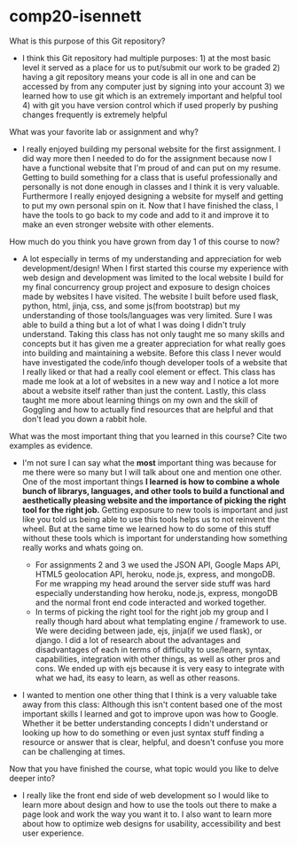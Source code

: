 # comp20-isennett
What is this purpose of this Git repository?
- I think this Git repository had multiple purposes: 1) at the most basic level it served as a place for us to put/submit our work to be graded 2) having a git repository means your code is all in one and can be accessed by from any computer just by signing into your account 3) we learned how to use git which is an extremely important and helpful tool 4) with git you have version control which if used properly by pushing changes frequently is extremely helpful

What was your favorite lab or assignment and why?
- I really enjoyed building my personal website for the first assignment. I did way more then I needed to do for the assignment because now I have a functional website that I'm proud of and can put on my resume. Getting to build something for a class that is useful professionally and personally is not done enough in classes and I think it is very valuable. Furthermore I really enjoyed designing a website for myself and getting to put my own personal spin on it. Now that I have finished the class, I have the tools to go back to my code and add to it and improve it to make an even stronger website with other elements. 

How much do you think you have grown from day 1 of this course to now?
- A lot especially in terms of my understanding and appreciation for web development/design! When I first started this course my experience with web design and development was limited to the local website I build for my final concurrency group project and exposure to design choices made by websites I have visited. The website I built before used flask, python, html, jinja, css, and some js(from bootstrap) but my understanding of those tools/languages was very limited. Sure I was able to build a thing but a lot of what I was doing I didn't truly understand. Taking this class has not only taught me so many skills and concepts but it has given me a greater appreciation for what really goes into building and maintaining a website. Before this class I never would have investigated the code/info though developer tools of a website that I really liked or that had a really cool element or effect. This class has made me look at a lot of websites in a new way and I notice a lot more about a website itself rather than just the content. Lastly, this class taught me more about learning things on my own and the skill of Goggling and how to actually find resources that are helpful and that don't lead you down a rabbit hole. 

What was the most important thing that you learned in this course? Cite two examples as evidence.
- I'm not sure I can say what the **most** important thing was because for me there were so many but I will talk about one and mention one other. One of the most important things **I learned is how to combine a whole bunch of librarys, languages, and other tools to build a functional and aesthetically pleasing website and the importance of picking the right tool for the right job.** Getting exposure to new tools is important and just like you told us being able to use this tools helps us to not reinvent the wheel. But at the same time we learned how to do some of this stuff without these tools which is important for understanding how something really works and whats going on.
  - For assignments 2 and 3 we used the JSON API, Google Maps API, HTML5 geolocation API, heroku, node.js, express, and mongoDB. For me wrapping my head around the server side stuff was hard especially understanding how heroku, node.js, express, mongoDB and the normal front end code interacted and worked together. 
  - In terms of picking the right tool for the right job my group and I really though hard about what templating engine / framework to use. We were deciding between jade, ejs, jinja(if we used flask), or django. I did a lot of research about the advantages and disadvantages of each in terms of difficulty to use/learn, syntax, capabilities, integration with other things, as well as other pros and cons. We ended up with ejs because it is very easy to integrate with what we had, its easy to learn, as well as other reasons. 

- I wanted to mention one other thing that I think is a very valuable take away from this class: Although this isn't content based one of the most important skills I learned and got to improve upon was how to Google. Whether it be better understanding concepts I didn't understand or looking up how to do something or even just syntax stuff finding a resource or answer that is clear, helpful, and doesn't confuse you more can be challenging at times. 

Now that you have finished the course, what topic would you like to delve deeper into?
- I really like the front end side of web development so I would like to learn more about design and how to use the tools out there to make a page look and work the way you want it to. I also want to learn more about how to optimize web designs for usability, accessibility and best user experience. 
